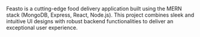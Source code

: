 Feasto is a cutting-edge food delivery application built using the MERN stack (MongoDB, Express, React, Node.js). This project combines sleek and intuitive UI designs with robust backend functionalities to deliver an exceptional user experience.
